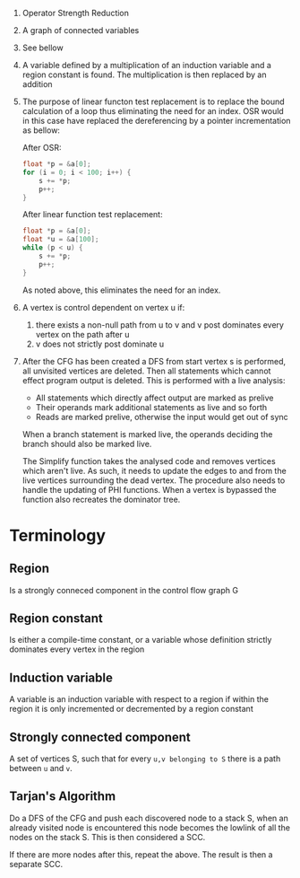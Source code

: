1.  Operator Strength Reduction
2.  A graph of connected variables
3.  See bellow
4.  A variable defined by a multiplication of an induction variable and a
    region constant is found. The multiplication is then replaced by an
    addition
5.  The purpose of linear functon test replacement is to replace the bound
    calculation of a loop thus eliminating the need for an index. OSR would
    in this case have replaced the dereferencing by a pointer incrementation
    as bellow:

    After OSR:
    ```c
    float *p = &a[0];
    for (i = 0; i < 100; i++) {
        s += *p;
        p++;
    }
    ```
    After linear function test replacement:
    ```c
    float *p = &a[0];
    float *u = &a[100];
    while (p < u) {
        s += *p;
        p++;
    }
    ```
    As noted above, this eliminates the need for an index.

6.  A vertex  is control dependent on vertex u if:
    1.  there exists a non-null path from u to v and v post dominates every
        vertex on the path after u
    2.  v does not strictly post dominate u
7.  After the CFG has been created a DFS from start vertex s is performed,
    all unvisited vertices are deleted. Then all statements which cannot
    effect program output is deleted. This is performed with a live analysis:

    * All statements which directly affect output are marked as prelive
    * Their operands mark additional statements as live and so forth
    * Reads are marked prelive, otherwise the input would get out of sync

    When a branch statement is marked live, the operands deciding the branch
    should also be marked live.

    The Simplify function takes the analysed code and removes vertices which
    aren't live. As such, it needs to update the edges to and from the live 
    vertices surrounding the dead vertex.
    The procedure also needs to handle the updating of PHI functions.
    When a vertex is bypassed the function also recreates the dominator tree.


Terminology
===========

## Region ##
Is a strongly conneced component in the control flow graph G

## Region constant ##
Is either a compile-time constant, or a variable whose definition strictly
dominates every vertex in the region

## Induction variable ##
A variable is an induction variable with respect to a region if within the
region it is only incremented or decremented by a region constant

## Strongly connected component ##
A set of vertices S, such that for every `u,v belonging to S` there is a path
between `u` and `v`.

## Tarjan's Algorithm ##
Do a DFS of the CFG and push each discovered node to a stack S, when an already
visited node is encountered this node becomes the lowlink of all the nodes on
the stack S. This is then considered a SCC.

If there are more nodes after this, repeat the above. The result is then a
separate SCC.
